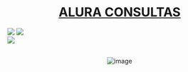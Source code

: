 <h1 align="center"> <a href="https://alura-consultas-al0qazsxl-thalia-dani.vercel.app/" target="_blank" rel="noopener noreferrer">ALURA CONSULTAS</a></h1>

<div>
  <img src="https://img.shields.io/badge/HTML-239120?style=for-the-badge&logo=html5&logoColor=white">
  <img src="https://img.shields.io/badge/SCSS-239120?&style=for-the-badge&labelColor=ff69b4&color=ff69b4&logo=sass&logoColor=white">
  <br>
  <img src="https://img.shields.io/badge/Made%20for-VSCode-1f425f.svg">
</div><br>

<div align="center">
  
![image](https://github.com/thaliadani/alura-consultas/assets/31187727/9dc3dcdd-637f-431d-b725-acae27163e70)

</div>
